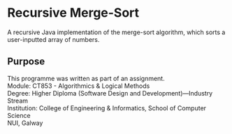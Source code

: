 # Recursive Merge-Sort
A recursive Java implementation of the merge-sort algorithm, which sorts a user-inputted array of numbers.

## Purpose
This programme was written as part of an assignment.<br>
Module: 		CT853 - Algorithmics & Logical Methods<br>
Degree:			Higher Diploma (Software Design and Development)—Industry Stream<br>
Institution:	College of Engineering & Informatics, School of Computer Science<br>
				NUI, Galway
